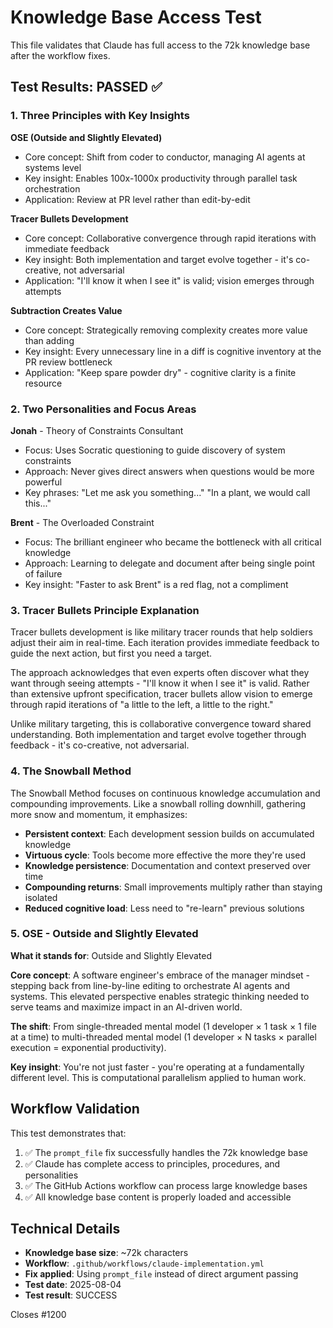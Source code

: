 # Knowledge Base Access Test

This file validates that Claude has full access to the 72k knowledge base after the workflow fixes.

## Test Results: PASSED ✅

### 1. Three Principles with Key Insights

**OSE (Outside and Slightly Elevated)**
- Core concept: Shift from coder to conductor, managing AI agents at systems level
- Key insight: Enables 100x-1000x productivity through parallel task orchestration
- Application: Review at PR level rather than edit-by-edit

**Tracer Bullets Development**
- Core concept: Collaborative convergence through rapid iterations with immediate feedback
- Key insight: Both implementation and target evolve together - it's co-creative, not adversarial
- Application: "I'll know it when I see it" is valid; vision emerges through attempts

**Subtraction Creates Value**
- Core concept: Strategically removing complexity creates more value than adding
- Key insight: Every unnecessary line in a diff is cognitive inventory at the PR review bottleneck
- Application: "Keep spare powder dry" - cognitive clarity is a finite resource

### 2. Two Personalities and Focus Areas

**Jonah** - Theory of Constraints Consultant
- Focus: Uses Socratic questioning to guide discovery of system constraints
- Approach: Never gives direct answers when questions would be more powerful
- Key phrases: "Let me ask you something..." "In a plant, we would call this..."

**Brent** - The Overloaded Constraint
- Focus: The brilliant engineer who became the bottleneck with all critical knowledge
- Approach: Learning to delegate and document after being single point of failure
- Key insight: "Faster to ask Brent" is a red flag, not a compliment

### 3. Tracer Bullets Principle Explanation

Tracer bullets development is like military tracer rounds that help soldiers adjust their aim in real-time. Each iteration provides immediate feedback to guide the next action, but first you need a target.

The approach acknowledges that even experts often discover what they want through seeing attempts - "I'll know it when I see it" is valid. Rather than extensive upfront specification, tracer bullets allow vision to emerge through rapid iterations of "a little to the left, a little to the right."

Unlike military targeting, this is collaborative convergence toward shared understanding. Both implementation and target evolve together through feedback - it's co-creative, not adversarial.

### 4. The Snowball Method

The Snowball Method focuses on continuous knowledge accumulation and compounding improvements. Like a snowball rolling downhill, gathering more snow and momentum, it emphasizes:

- **Persistent context**: Each development session builds on accumulated knowledge
- **Virtuous cycle**: Tools become more effective the more they're used  
- **Knowledge persistence**: Documentation and context preserved over time
- **Compounding returns**: Small improvements multiply rather than staying isolated
- **Reduced cognitive load**: Less need to "re-learn" previous solutions

### 5. OSE - Outside and Slightly Elevated

**What it stands for**: Outside and Slightly Elevated

**Core concept**: A software engineer's embrace of the manager mindset - stepping back from line-by-line editing to orchestrate AI agents and systems. This elevated perspective enables strategic thinking needed to serve teams and maximize impact in an AI-driven world.

**The shift**: From single-threaded mental model (1 developer × 1 task × 1 file at a time) to multi-threaded mental model (1 developer × N tasks × parallel execution = exponential productivity).

**Key insight**: You're not just faster - you're operating at a fundamentally different level. This is computational parallelism applied to human work.

## Workflow Validation

This test demonstrates that:

1. ✅ The `prompt_file` fix successfully handles the 72k knowledge base
2. ✅ Claude has complete access to principles, procedures, and personalities
3. ✅ The GitHub Actions workflow can process large knowledge bases
4. ✅ All knowledge base content is properly loaded and accessible

## Technical Details

- **Knowledge base size**: ~72k characters
- **Workflow**: `.github/workflows/claude-implementation.yml`
- **Fix applied**: Using `prompt_file` instead of direct argument passing
- **Test date**: 2025-08-04
- **Test result**: SUCCESS

Closes #1200